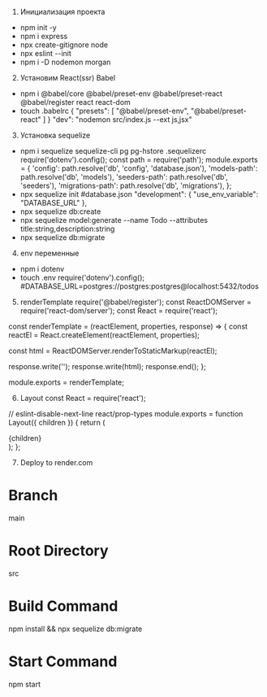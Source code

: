 1. Инициализация проекта
  - npm init -y
  - npm i express
  - npx create-gitignore node
  - npx eslint --init
  - npm i -D nodemon morgan

2. Установим React(ssr) Babel
  - npm i @babel/core @babel/preset-env @babel/preset-react @babel/register react react-dom
  - touch .babelrc
    {
      "presets": [
        "@babel/preset-env",
        "@babel/preset-react"
      ]
    }
    "dev": "nodemon src/index.js --ext js,jsx"

3. Установка sequelize
  - npm i sequelize sequelize-cli pg pg-hstore
    .sequelizerc
      require('dotenv').config();
      const path = require('path');
      module.exports = {
        'config': path.resolve('db', 'config', 'database.json'),
        'models-path': path.resolve('db', 'models'),
        'seeders-path': path.resolve('db', 'seeders'),
        'migrations-path': path.resolve('db', 'migrations'),
      };
  - npx sequelize init
    #database.json
      "development": {
        "use_env_variable": "DATABASE_URL"
      },
  - npx sequelize db:create
  - npx sequelize model:generate --name Todo --attributes title:string,description:string
  - npx sequelize db:migrate

4. env переменные
  - npm i dotenv
  - touch .env
    require('dotenv').config();
    #DATABASE_URL=postgres://postgres:postgres@localhost:5432/todos

5. renderTemplate
require('@babel/register');
const ReactDOMServer = require('react-dom/server');
const React = require('react');

const renderTemplate = (reactElement, properties, response) => {
  const reactEl = React.createElement(reactElement, properties);

  const html = ReactDOMServer.renderToStaticMarkup(reactEl);

  response.write('<!DOCTYPE html>');
  response.write(html);
  response.end();
};

module.exports = renderTemplate;

6. Layout
const React = require('react');

// eslint-disable-next-line react/prop-types
module.exports = function Layout({ children }) {
  return (
    <html lang="en">
      <head>
        <meta charSet="UTF-8" />
        <meta httpEquiv="X-UA-Compatible" content="IE=edge" />
        <meta name="viewport" content="width=device-width, initial-scale=1.0" />
        <title>Document</title>
      </head>
      <body>
        <div className="container layout">{children}</div>
        <footer className="footer">
          <div></div>
        </footer>
      </body>
    </html>
  );
};

7. Deploy to render.com

# Branch
main

# Root Directory
src

# Build Command
npm install && npx sequelize db:migrate

# Start Command
npm start